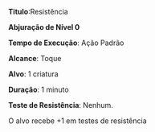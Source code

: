 **Titulo**:Resistência

**Abjuração de Nível 0**

**Tempo de Execução**: Ação Padrão

**Alcance**: Toque

**Alvo**: 1 criatura

**Duração**: 1 minuto

**Teste de Resistência**: Nenhum.

O alvo recebe +1 em testes de resistência
